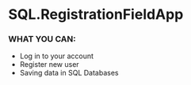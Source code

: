 # SQL.RegistrationFieldApp
### WHAT YOU CAN:
* Log in to your account
* Register new user
* Saving data in SQL Databases
